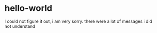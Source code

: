 # hello-world



I could not figure it out, i am very sorry. there were a lot of messages i did not understand 
